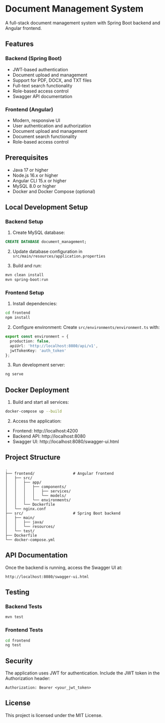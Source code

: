 # Document Management System

A full-stack document management system with Spring Boot backend and Angular frontend.

## Features

### Backend (Spring Boot)
- JWT-based authentication
- Document upload and management
- Support for PDF, DOCX, and TXT files
- Full-text search functionality
- Role-based access control
- Swagger API documentation

### Frontend (Angular)
- Modern, responsive UI
- User authentication and authorization
- Document upload and management
- Document search functionality
- Role-based access control

## Prerequisites

- Java 17 or higher
- Node.js 16.x or higher
- Angular CLI 15.x or higher
- MySQL 8.0 or higher
- Docker and Docker Compose (optional)

## Local Development Setup

### Backend Setup

1. Create MySQL database:
```sql
CREATE DATABASE document_management;
```

2. Update database configuration in `src/main/resources/application.properties`

3. Build and run:
```bash
mvn clean install
mvn spring-boot:run
```

### Frontend Setup

1. Install dependencies:
```bash
cd frontend
npm install
```

2. Configure environment:
Create `src/environments/environment.ts` with:
```typescript
export const environment = {
  production: false,
  apiUrl: 'http://localhost:8080/api/v1',
  jwtTokenKey: 'auth_token'
};
```

3. Run development server:
```bash
ng serve
```

## Docker Deployment

1. Build and start all services:
```bash
docker-compose up --build
```

2. Access the application:
- Frontend: http://localhost:4200
- Backend API: http://localhost:8080
- Swagger UI: http://localhost:8080/swagger-ui.html

## Project Structure

```
.
├── frontend/                 # Angular frontend
│   ├── src/
│   │   ├── app/
│   │   │   ├── components/
│   │   │   │   ├── services/
│   │   │   │   └── models/
│   │   │   └── environments/
│   │   └── Dockerfile
│   └── nginx.conf
├── src/                      # Spring Boot backend
│   ├── main/
│   │   ├── java/
│   │   └── resources/
│   └── test/
├── Dockerfile
└── docker-compose.yml
```

## API Documentation

Once the backend is running, access the Swagger UI at:
```
http://localhost:8080/swagger-ui.html
```

## Testing

### Backend Tests
```bash
mvn test
```

### Frontend Tests
```bash
cd frontend
ng test
```

## Security

The application uses JWT for authentication. Include the JWT token in the Authorization header:
```
Authorization: Bearer <your_jwt_token>
```

## License

This project is licensed under the MIT License. 